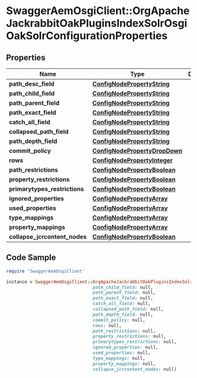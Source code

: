 # SwaggerAemOsgiClient::OrgApacheJackrabbitOakPluginsIndexSolrOsgiOakSolrConfigurationProperties

## Properties

Name | Type | Description | Notes
------------ | ------------- | ------------- | -------------
**path_desc_field** | [**ConfigNodePropertyString**](ConfigNodePropertyString.md) |  | [optional] 
**path_child_field** | [**ConfigNodePropertyString**](ConfigNodePropertyString.md) |  | [optional] 
**path_parent_field** | [**ConfigNodePropertyString**](ConfigNodePropertyString.md) |  | [optional] 
**path_exact_field** | [**ConfigNodePropertyString**](ConfigNodePropertyString.md) |  | [optional] 
**catch_all_field** | [**ConfigNodePropertyString**](ConfigNodePropertyString.md) |  | [optional] 
**collapsed_path_field** | [**ConfigNodePropertyString**](ConfigNodePropertyString.md) |  | [optional] 
**path_depth_field** | [**ConfigNodePropertyString**](ConfigNodePropertyString.md) |  | [optional] 
**commit_policy** | [**ConfigNodePropertyDropDown**](ConfigNodePropertyDropDown.md) |  | [optional] 
**rows** | [**ConfigNodePropertyInteger**](ConfigNodePropertyInteger.md) |  | [optional] 
**path_restrictions** | [**ConfigNodePropertyBoolean**](ConfigNodePropertyBoolean.md) |  | [optional] 
**property_restrictions** | [**ConfigNodePropertyBoolean**](ConfigNodePropertyBoolean.md) |  | [optional] 
**primarytypes_restrictions** | [**ConfigNodePropertyBoolean**](ConfigNodePropertyBoolean.md) |  | [optional] 
**ignored_properties** | [**ConfigNodePropertyArray**](ConfigNodePropertyArray.md) |  | [optional] 
**used_properties** | [**ConfigNodePropertyArray**](ConfigNodePropertyArray.md) |  | [optional] 
**type_mappings** | [**ConfigNodePropertyArray**](ConfigNodePropertyArray.md) |  | [optional] 
**property_mappings** | [**ConfigNodePropertyArray**](ConfigNodePropertyArray.md) |  | [optional] 
**collapse_jcrcontent_nodes** | [**ConfigNodePropertyBoolean**](ConfigNodePropertyBoolean.md) |  | [optional] 

## Code Sample

```ruby
require 'SwaggerAemOsgiClient'

instance = SwaggerAemOsgiClient::OrgApacheJackrabbitOakPluginsIndexSolrOsgiOakSolrConfigurationProperties.new(path_desc_field: null,
                                 path_child_field: null,
                                 path_parent_field: null,
                                 path_exact_field: null,
                                 catch_all_field: null,
                                 collapsed_path_field: null,
                                 path_depth_field: null,
                                 commit_policy: null,
                                 rows: null,
                                 path_restrictions: null,
                                 property_restrictions: null,
                                 primarytypes_restrictions: null,
                                 ignored_properties: null,
                                 used_properties: null,
                                 type_mappings: null,
                                 property_mappings: null,
                                 collapse_jcrcontent_nodes: null)
```



